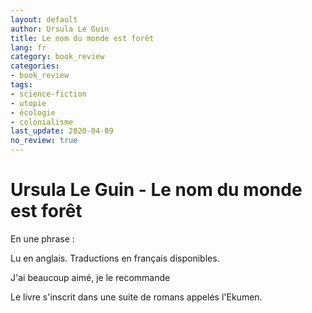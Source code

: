 ```yaml
---
layout: default
author: Ursula Le Guin
title: Le nom du monde est forêt
lang: fr
category: book_review
categories:
- book_review
tags:
- science-fiction
- utopie
- écologie
- colonialisme
last_update: 2020-04-09
no_review: true
---
```


# Ursula Le Guin - Le nom du monde est forêt

En une phrase : 

Lu en anglais.
Traductions en français disponibles.

J'ai beaucoup aimé, je le recommande

Le livre s'inscrit dans une suite de romans appelés 
l'Ekumen.